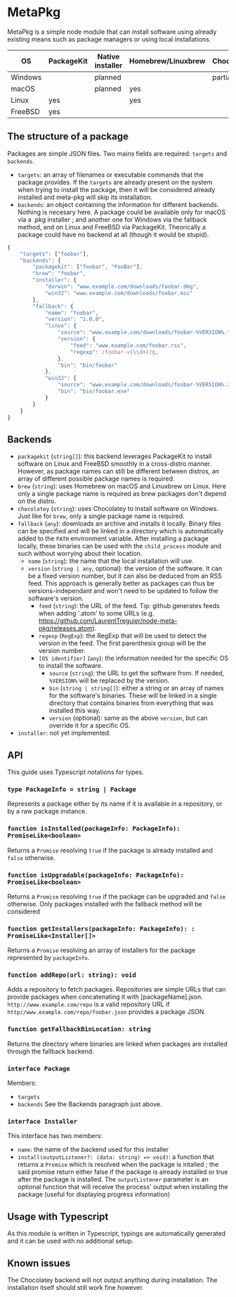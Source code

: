 # MetaPkg

MetaPkg is a simple node module that can install software using already existing means such as package managers or using local installations.

|OS     |PackageKit|Native installer|Homebrew/Linuxbrew|Chocolatey|Fallback|
|-------|----------|----------------|------------------|----------|--------|
|Windows|          |planned         |                  |partial   |yes     |
|macOS  |          |planned         |yes               |          |yes     |
|Linux  |yes       |                |yes               |          |yes     |
|FreeBSD|yes       |                |                  |          |yes     |

## The structure of a package

Packages are simple JSON files. Two mains fields are required: `targets` and `backends`.
- `targets`: an array of filenames or executable commands that the package provides. If the `targets` are already present on the system when trying to install the package, then it will be considered already installed and meta-pkg will skip its installation.
- `backends`: an object containing the information for different backends. Nothing is necesary here. A package could be available only for macOS via a .pkg installer ; and another one for Windows via the fallback method, and on Linux and FreeBSD via PackageKit. Theorically a package could have no backend at all (though it would be stupid).

```js
{
    "targets": ["foobar"],
    "backends": {
        "packagekit": ["foobar", "FooBar"],
        "brew": "foobar",
        "installer": {
            "darwin": "www.example.com/downloads/foobar.dmg",
            "win32": "www.example.com/downloads/foobar.msi"
        },
        "fallback": {
            "name": "foobar",
            "version": "1.0.0",
            "linux": {
                "source": "www.example.com/downloads/foobar-%VERSION%.tar.gz",
                "version": {
                    "feed": "www.example.com/foobar.rss",
                    "regexp": /foobar-v(\\d+)/g,
                },
                "bin": "bin/foobar"
            },
            "win32": {
                "source": "www.example.com/downloads/foobar-%VERSION%.zip",
                "bin": "bin/foobar.exe"
            }
        }
    }
}
```

## Backends

- `packagekit` (`string[]`): this backend leverages PackageKit to install software on Linux and FreeBSD smoothly in a cross-distro manner. However, as package names can still be different between distros, an array of different possible package names is required.
- `brew` (`string`): uses Homebrew on macOS and Linuxbrew on Linux. Here only a single package name is required as brew packages don't depend on the distro.
- `chocolatey` (`string`): uses Chocolatey to install software on Windows. Just like for `brew`, only a single package name is required.
- `fallback` (`any`): downloads an archive and installs it locally. Binary files can be specified and will be linked in a directory which is automatically added to the `PATH` environment variable. After installing a package locally, these binaries can be used with the `child_process` module and such without worrying about their location.
  - `name` (`string`): the name that the local installation will use.
  - `version` (`string | any`, optional): the version of the software. It can be a fixed version number, but it can also be deduced from an RSS feed. This approach is generally better as packages can thus be versions-independant and won't need to be updated to follow the software's version.
    - `feed` (`string`): the URL of the feed. Tip: github generates feeds when adding '.atom' to some URLs (e.g. https://github.com/LaurentTreguier/node-meta-pkg/releases.atom).
    - `regexp` (`RegExp`): the RegExp that will be used to detect the version in the feed. The first parenthesis group will be the version number.
    - `[OS identifier]` (`any`): the information needed for the specific OS to install the software.
      - `source` (`string`): the URL to get the software from. If needed, `%VERSION%` will be replaced by the version.
      - `bin` (`string | string[]`): either a string or an array of names for the software's binaries. These will be linked in a single directory that contains binaries from everything that was installed this way.
      - `version` (optional): same as the above `version`, but can override it for a specific OS.
- `installer`: not yet implemented.

## API
This guide uses Typescript notations for types.

### `type PackageInfo = string | Package`
Represents a package either by its name if it is available in a repository, or by a raw package instance.

### `function isInstalled(packageInfo: PackageInfo): PromiseLike<boolean>`
Returns a `Promise` resolving `true` if the package is already installed and `false` otherwise.

### `function isUpgradable(packageInfo: PackageInfo): PromiseLike<boolean>`
Returns a `Promise` resolving `true` if the package can be upgraded and `false` otherwise. Only packages installed with the fallback method will be considered

### `function getInstallers(packageInfo: PackageInfo): : PromiseLike<Installer[]>`
Returns a `Promise` resolving an array of installers for the package represented by `packageInfo`.

### `function addRepo(url: string): void`
Adds a repository to fetch packages. Repositories are simple URLs that can provide packages when concatenating it with [packageName].json. `http://www.example.com/repo` is a valid repository URL if `http//www.example.com/repo/foobar.json` provides a package JSON.

### `function getFallbackBinLocation: string`
Returns the directory where binaries are linked when packages are installed through the fallback backend.

### `interface Package`
Members:
- `targets`
- `backends`
See the Backends paragraph just above.

### `interface Installer`
This interface has two members:
- `name`: the name of the backend used for this installer
- `install(outputListener?: (data: string) => void)`: a function that returns a `Promise` which is resolved when the package is intalled ; the said promise return either false if the package is already installed or true after the package is installed. The `outputListener` parameter is an optional function that will receive the process' output when installing the package (useful for displaying progress information)

## Usage with Typescript
As this module is written in Typescript, typings are automatically generated and it can be used with no additional setup.

## Known issues

The Chocolatey backend will not output anything during installation. The installation itself should still work fine however.